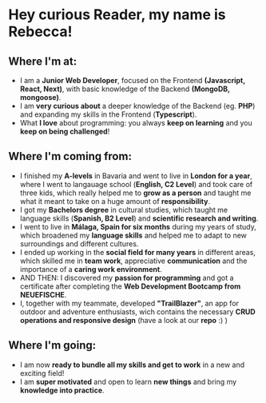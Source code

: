 # Hey curious Reader, my name is Rebecca!


## Where I'm at:
- I am a **Junior Web Developer**, focused on the Frontend **(Javascript, React, Next)**, with basic knowledge of the Backend **(MongoDB, mongoose)**. 
- I am **very curious about** a deeper knowledge of the Backend (eg. **PHP**) and expanding my skills in the Frontend (**Typescript**).
- What **I love** about programming: you always **keep on learning** and you **keep on being challenged**! 


## Where I'm coming from:
- I finished my **A-levels** in Bavaria and went to live in **London for a year**, where I went to langauage school (**English, C2 Level**) and took care of three kids, which really helped me to **grow as a person** and taught me what it meant to take on a huge amount of **responsibility**.  
- I got my **Bachelors degree** in cultural studies, which taught me language skills (**Spanish, B2 Level**) and **scientific research and writing**.
- I went to live in **Málaga, Spain  for six months** during my years of study, which broadened my **language skills** and helped me to adapt to new surroundings and different cultures.
- I ended up working in the **social field for many years** in different areas, which skilled me in **team work**, appreciative **communication** and the importance of a **caring work environment**.
- AND THEN: I discovered my **passion for programming** and got a certificate after completing the **Web Development Bootcamp from NEUEFISCHE**.
- I, together with my teammate, developed **"TrailBlazer"**, an app for outdoor and adventure enthusiasts, wich contains the necessary **CRUD operations and responsive design** (have a look at our **repo** :) )


## Where I'm going:
- I am now **ready to bundle all my skills and get to work** in a new and exciting field!
- I am **super motivated** and open to learn **new things** and bring my **knowledge into practice**.


  


<!---
RebeccaPavelt/RebeccaPavelt is a ✨ special ✨ repository because its `README.md` (this file) appears on your GitHub profile.
You can click the Preview link to take a look at your changes.
--->
